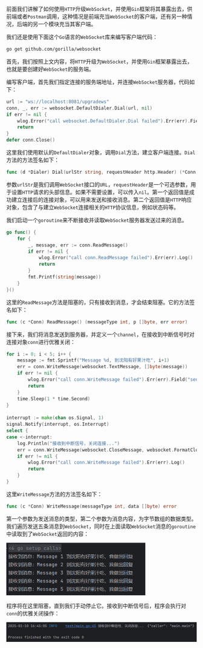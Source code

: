 前面我们讲解了如何使用`HTTP`升级`WebSocket`，并使用`Gin`框架将其暴露出去，供前端或者`Postman`调用，这种情况是前端充当`WebSocket`的客户端，还有另一种情况，后端的另一个模块充当其客户端。

我们还是使用下面这个`Go`语言的`WebSocket`库来编写客户端代码：

```sh
go get github.com/gorilla/websocket
```

首先，我们按照上文内容，将`HTTP`升级为`WebSocket`，并使用`Gin`框架暴露出去，也就是要创建好`WebSocket`的服务端。

编写客户端，首先我们指定连接的服务端地址，并连接`WebSocket`服务器，代码如下：

```go
url := "ws://localhost:8081/upgradews"
conn, _, err := websocket.DefaultDialer.Dial(url, nil)
if err != nil {
	wlog.Error("call websocket.DefaultDialer.Dial failed").Err(err).Field("url", url).Log()
	return
}
defer conn.Close()
```

这里我们使用默认的`DefaultDialer`对象，调用`Dial`方法，建立客户端连接。`Dial`方法的方法签名如下：

```go
func (d *Dialer) Dial(urlStr string, requestHeader http.Header) (*Conn, *http.Response, error)
```

参数`urlStr`是我们调用`WebSocket`接口的`URL`，`requestHeader`是一个可选参数，用于设置`HTTP`请求的头部信息。如果不需要设置，可以传入`nil`。第一个返回值是成功建立连接后的连接对象，可以用来发送和接收消息。第二个返回值是`HTTP`响应对象，包含了与建立`WebSocket`连接相关的`HTTP`协议信息，例如状态码等。

我们启动一个`goroutine`来不断接收并读取`WebSocket`服务器发送过来的消息。

```go
go func() {
	for {
		_, message, err := conn.ReadMessage()
		if err != nil {
			wlog.Error("call conn.ReadMessage failed").Err(err).Log()
			return
		}
		fmt.Printf(string(message))
	}
}()
```

这里的`ReadMessage`方法是阻塞的，只有接收到消息，才会结束阻塞。它的方法签名如下：

```go
func (c *Conn) ReadMessage() (messageType int, p []byte, err error)
```

接下来，我们将消息发送到服务器，并定义一个`channel`，在接收到中断信号时对连接对象`conn`进行优雅关闭：

```go
for i := 0; i < 5; i++ {
	message := fmt.Sprintf("Message %d, 到沈阳有好果汁吃", i+1)
	err = conn.WriteMessage(websocket.TextMessage, []byte(message))
	if err != nil {
		wlog.Error("call conn.WriteMessage failed").Err(err).Field("sendMsg", message).Log()
		return
	}
	time.Sleep(1 * time.Second)
}

interrupt := make(chan os.Signal, 1)
signal.Notify(interrupt, os.Interrupt)
select {
case <-interrupt:
	log.Println("接收到中断信号，关闭连接...")
	err = conn.WriteMessage(websocket.CloseMessage, websocket.FormatCloseMessage(websocket.CloseNormalClosure, ""))
	if err != nil {
		wlog.Error("call conn.WriteMessage failed").Err(err).Log()
		return
	}
}
```

这里`WriteMessage`方法的方法签名如下：

```go
func (c *Conn) WriteMessage(messageType int, data []byte) error
```

第一个参数为发送消息的类型，第二个参数为消息内容，为字节数组的数据类型。我们遍历发送五条消息到`WebSocket`，同时在上面读取`WebSocket`消息的`goroutine`中读取到了`WebSocket`返回的内容：

<img src="image/image-20250110164458786.png" alt="image-20250110164458786" style="zoom:60%;" />

程序将在这里阻塞，直到我们手动停止它。接收到中断信号后，程序会执行对`conn`的优雅关闭操作：

<img src="image/image-20250110164516339.png" alt="image-20250110164516339" style="zoom:60%;" />